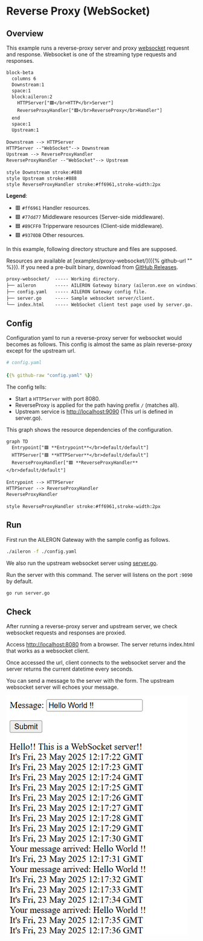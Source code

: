 # Reverse Proxy (WebSocket)

## Overview

This example runs a reverse-proxy server and proxy [websocket](https://en.wikipedia.org/wiki/WebSocket) requesnt and response.
Websocket is one of the streaming type requests and responses.

```mermaid
block-beta
  columns 6
  Downstream:1
  space:1
  block:aileron:2
    HTTPServer["🟪</br>HTTP</br>Server"]
    ReverseProxyHandler["🟥</br>ReverseProxy</br>Handler"]
  end
  space:1
  Upstream:1

Downstream --> HTTPServer
HTTPServer --"WebSocket"--> Downstream
Upstream --> ReverseProxyHandler
ReverseProxyHandler --"WebSocket"--> Upstream

style Downstream stroke:#888
style Upstream stroke:#888
style ReverseProxyHandler stroke:#ff6961,stroke-width:2px
```

**Legend**:

- 🟥 `#ff6961` Handler resources.
- 🟩 `#77dd77` Middleware resources (Server-side middleware).
- 🟦 `#89CFF0` Tripperware resources (Client-side middleware).
- 🟪 `#9370DB` Other resources.

In this example, following directory structure and files are supposed.

Resources are available at [examples/proxy-websocket/]({{% github-url "" %}}).
If you need a pre-built binary, download from [GitHub Releases](https://github.com/aileron-gateway/aileron-gateway/releases).

```txt
proxy-websocket/  ----- Working directory.
├── aileron       ----- AILERON Gateway binary (aileron.exe on windows).
├── config.yaml   ----- AILERON Gateway config file.
├── server.go     ----- Sample websocket server/client.
└── index.html    ----- WebSocket client test page used by server.go.
```

## Config

Configuration yaml to run a reverse-proxy server for websocket would becomes as follows.
This config is almost the same as plain reverse-proxy except for the upstream url.

```yaml
# config.yaml

{{% github-raw "config.yaml" %}}
```

The config tells:

- Start a `HTTPServer` with port 8080.
- ReverseProxy is applied for the path having prefix `/` (matches all).
- Upstream service is [http://localhost:9090](http://localhost:9090) (This url is defined in server.go).

This graph shows the resource dependencies of the configuration.

```mermaid
graph TD
  Entrypoint["🟪 **Entrypoint**</br>default/default"]
  HTTPServer["🟪 **HTTPServer**</br>default/default"]
  ReverseProxyHandler["🟥 **ReverseProxyHandler**</br>default/default"]

Entrypoint --> HTTPServer
HTTPServer --> ReverseProxyHandler
ReverseProxyHandler

style ReverseProxyHandler stroke:#ff6961,stroke-width:2px
```

## Run

First run the AILERON Gateway with the sample config as follows.

```bash
./aileron -f ./config.yaml
```

We also run the upstream websocket server using [server.go](server.go).

Run the server with this command.
The server will listens on the port `:9090` by default.

```bash
go run server.go
```

## Check

After running a reverse-proxy server and upstream server,
we check websocket requests and responses are proxied.

Access [http://localhost:8080](http://localhost:8080) from a browser.
The server returns index.html that works as a websocket client.

Once accessed the url, client connects to the websocket server
and the server returns the current datetime every seconds.

You can send a message to the server with the form.
The upstream websocket server will echoes your message.

![screenshot.png](screenshot.png)
